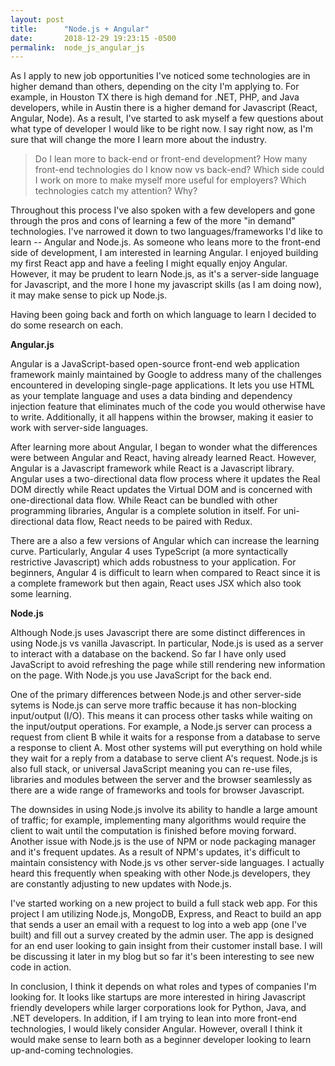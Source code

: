 ```yaml
---
layout: post
title:      "Node.js + Angular"
date:       2018-12-29 19:23:15 -0500
permalink:  node_js_angular_js
---
```



As I apply to new job opportunities I've noticed some technologies are in higher demand than others, depending on the city I'm applying to. For example, in Houston TX there is high demand for .NET, PHP, and Java developers, while in Austin there is a higher demand for Javascript (React, Angular, Node).  As a result, I've started to ask myself a few questions about what type of developer I would like to be right now.  I say right now, as I'm sure that will change the more I learn more about the industry. 

> Do I lean more to back-end or front-end development? How many front-end technologies do I know now vs back-end? Which side could I work on more to make myself more useful for employers? Which technologies catch my attention? Why? 

Throughout this process I've also spoken with a few developers and gone through the pros and cons of learning a few of the more "in demand" technologies. I've narrowed it down to two languages/frameworks I'd like to learn -- Angular and Node.js. As someone who leans more to the front-end side of development, I am interested in learning Angular. I enjoyed building my first React app and have a feeling I might equally enjoy Angular. However, it may be prudent to learn Node.js, as it's a server-side language for Javascript, and the more I hone my javascript skills (as I am doing now), it may make sense to pick up Node.js.  

Having been going back and forth on which language to learn I decided to do some research on each.

**Angular.js**

 Angular is a JavaScript-based open-source front-end web application framework mainly maintained by Google to address many of the challenges encountered in developing single-page applications. It lets you use HTML as your template language and uses a data binding and dependency injection feature that eliminates much of the code you would otherwise have to write. Additionally, it all happens within the browser, making it easier to work with server-side languages. 

After learning more about Angular, I began to wonder what the differences were between Angular and React, having already learned React.  However, Angular is a Javascript framework while React is a Javascript library. Angular uses a two-directional data flow process where it updates the Real DOM directly while React updates  the Virtual DOM and is concerned with one-directional data flow. While React can be bundled with other programming libraries, Angular is a complete solution in itself. For uni-directional data flow, React needs to be paired with Redux. 

There are a also a few versions of Angular which can increase the learning curve. Particularly, Angular 4 uses TypeScript (a more syntactically restrictive Javascript) which adds robustness to your application. For beginners, Angular 4 is difficult to learn when compared to React since it is a complete framework but then again, React uses JSX which also took some learning. 

**Node.js**

Although Node.js uses Javascript there are some distinct differences in using Node.js vs vanilla Javascript. In particular, Node.js is used as a server to interact with a database on the backend. So far I have only used JavaScript to avoid refreshing the page while still rendering new information on the page. With Node.js you use JavaScript for the back end.

One of the primary differences between Node.js and other server-side sytems is Node.js can serve more traffic because it has non-blocking input/output (I/O). This means it can process other tasks while waiting on the input/output operations.  For example, a Node.js server can process a request from client B while it waits for a response from a database to serve a response to client A. Most other systems will put everything on hold while they wait for a reply from a database to serve client A's request. Node.js is also full stack, or universal JavaScript meaning you can re-use files, libraries and modules between the server and the browser seamlessly as there are a wide range of frameworks and tools for browser Javascript.

The downsides in using Node.js involve its ability to handle a large amount of traffic; for example, implementing many algorithms would require the client to wait until the computation is finished before moving forward. Another issue with Node.js is the use of NPM or node packaging manager and it's frequent updates. As a result of NPM's updates, it's difficult to maintain consistency with Node.js vs other server-side languages. I actually heard this frequently when speaking with other Node.js developers, they are constantly adjusting to new updates with Node.js.

I've started working on a new project to build a full stack web app. For this project I am utilizing Node.js, MongoDB, Express, and React to build an app that sends a user an email with a request to log into a web app (one I've built) and fill out a survey created by the admin user.  The app is designed for an end user looking to gain insight from their customer install base. I will be discussing it later in my blog but so far it's been interesting to see new code in action. 

In conclusion, I think it depends on what roles and types of companies I'm looking for. It looks like startups are more interested in hiring Javascript friendly developers while larger corporations look for Python, Java, and .NET developers.  In addition, if I am trying to lean into more front-end technologies, I would likely consider Angular. However, overall I think it would make sense to learn both as a beginner developer looking to learn up-and-coming technologies.

